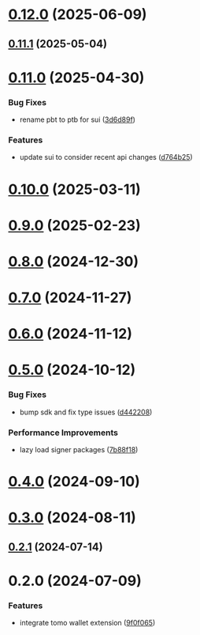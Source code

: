 # [0.12.0](https://github.com/rango-exchange/rango-client/compare/provider-tomo@0.11.1...provider-tomo@0.12.0) (2025-06-09)



## [0.11.1](https://github.com/rango-exchange/rango-client/compare/provider-tomo@0.11.0...provider-tomo@0.11.1) (2025-05-04)



# [0.11.0](https://github.com/rango-exchange/rango-client/compare/provider-tomo@0.10.0...provider-tomo@0.11.0) (2025-04-30)


### Bug Fixes

* rename pbt to ptb for sui ([3d6d89f](https://github.com/rango-exchange/rango-client/commit/3d6d89f2265766607a15d61e0df92643fb33072b))


### Features

* update sui to consider recent api changes ([d764b25](https://github.com/rango-exchange/rango-client/commit/d764b2501df9bb295f63cdbc0b05acd4a3abb4b9))



# [0.10.0](https://github.com/rango-exchange/rango-client/compare/provider-tomo@0.9.0...provider-tomo@0.10.0) (2025-03-11)



# [0.9.0](https://github.com/rango-exchange/rango-client/compare/provider-tomo@0.8.0...provider-tomo@0.9.0) (2025-02-23)



# [0.8.0](https://github.com/rango-exchange/rango-client/compare/provider-tomo@0.7.0...provider-tomo@0.8.0) (2024-12-30)



# [0.7.0](https://github.com/rango-exchange/rango-client/compare/provider-tomo@0.6.0...provider-tomo@0.7.0) (2024-11-27)



# [0.6.0](https://github.com/rango-exchange/rango-client/compare/provider-tomo@0.5.0...provider-tomo@0.6.0) (2024-11-12)



# [0.5.0](https://github.com/rango-exchange/rango-client/compare/provider-tomo@0.4.0...provider-tomo@0.5.0) (2024-10-12)


### Bug Fixes

* bump sdk and fix type issues ([d442208](https://github.com/rango-exchange/rango-client/commit/d4422083bf5dd27d5f509ce1db7f9560d05428c8))


### Performance Improvements

* lazy load signer packages ([7b88f18](https://github.com/rango-exchange/rango-client/commit/7b88f1834f7b29b4b81ab6c81a07bb88e8ccf55c))



# [0.4.0](https://github.com/rango-exchange/rango-client/compare/provider-tomo@0.3.0...provider-tomo@0.4.0) (2024-09-10)



# [0.3.0](https://github.com/rango-exchange/rango-client/compare/provider-tomo@0.2.1...provider-tomo@0.3.0) (2024-08-11)



## [0.2.1](https://github.com/rango-exchange/rango-client/compare/provider-tomo@0.2.0...provider-tomo@0.2.1) (2024-07-14)



# 0.2.0 (2024-07-09)


### Features

* integrate tomo wallet extension ([9f0f065](https://github.com/rango-exchange/rango-client/commit/9f0f0650fcd213a621dcc6ddca3e32424c1a5ada))



